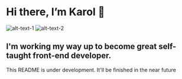 # Hi there, I’m **Karol** 👋

![alt-text-1](https://github-readme-stats.vercel.app/api?username=grzywn&show_icons=true&theme=gradient&hide=issues,contribs "title-1") ![alt-text-2](https://github-readme-stats.vercel.app/api/top-langs/?username=grzywn&layout=compact&langs_count=4 "title-2")


## I'm working my way up to become great self-taught front-end developer.

This README is under development. It'll be finished in the near future
